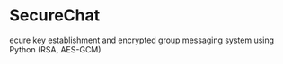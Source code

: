 # SecureChat
ecure key establishment and encrypted group messaging system using Python (RSA, AES-GCM)
